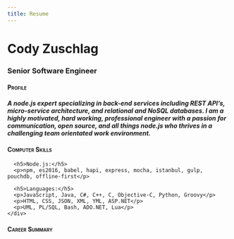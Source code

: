 ```yaml
---
title: Resume
---
```

<div class="row">
  <div class="col-md-12">
    <div class="well">
      <h1>Cody Zuschlag</h1>
      <h3>Senior Software Engineer</h3>
    </div>
  </div>
</div>
<div class="row">
  <div class="col-md-12">
    <h4 style="font-variant: small-caps;">Profile</h4>
    <p><strong><em>A node.js expert specializing in back-end services including REST API’s, micro-service architecture, and
    relational and NoSQL databases. I am a highly motivated, hard working, professional engineer with a passion
    for communication, open source, and all things node.js who thrives in a challenging team orientated work
    environment.</em></strong></p>
  </div>
</div>
<div class="row">
  <div class="col-md-4">
    <div class="well">
      <h4 style="font-variant: small-caps;">Computer Skills</h4>

      <h5>Node.js:</h5>
      <p>npm, es2016, babel, hapi, express, mocha, istanbul, gulp, pouchdb, offline-first</p>

      <h5>Languages:</h5>
      <p>JavaScript, Java, C#, C++, C, Objective-C, Python, Groovy</p>
      <p>HTML, CSS, JSON, XML, YML, ASP.NET</p>
      <p>UML, PL/SQL, Bash, ADO.NET, Lua</p>
    </div>
  </div>
  <div class="col-md-8">
    <h4 style="font-variant: small-caps;">Career Summary</h4>
  </div>
</div>
